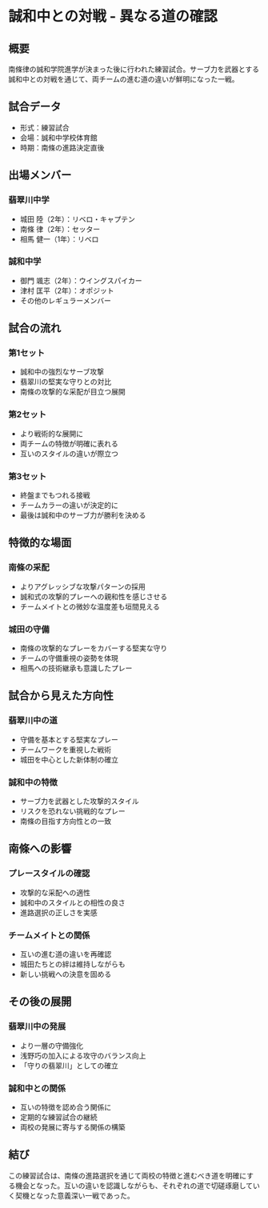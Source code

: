 # 誠和中との対戦 - 異なる道の確認

## 概要
南條律の誠和学院進学が決まった後に行われた練習試合。サーブ力を武器とする誠和中との対戦を通じて、両チームの進む道の違いが鮮明になった一戦。

## 試合データ
- 形式：練習試合
- 会場：誠和中学校体育館
- 時期：南條の進路決定直後

## 出場メンバー

### 翡翠川中学
- 城田 陸（2年）：リベロ・キャプテン
- 南條 律（2年）：セッター
- 相馬 健一（1年）：リベロ

### 誠和中学
- 御門 颯志（2年）：ウイングスパイカー
- 津村 匡平（2年）：オポジット
- その他のレギュラーメンバー

## 試合の流れ

### 第1セット
- 誠和中の強烈なサーブ攻撃
- 翡翠川の堅実な守りとの対比
- 南條の攻撃的な采配が目立つ展開

### 第2セット
- より戦術的な展開に
- 両チームの特徴が明確に表れる
- 互いのスタイルの違いが際立つ

### 第3セット
- 終盤までもつれる接戦
- チームカラーの違いが決定的に
- 最後は誠和中のサーブ力が勝利を決める

## 特徴的な場面

### 南條の采配
- よりアグレッシブな攻撃パターンの採用
- 誠和式の攻撃的プレーへの親和性を感じさせる
- チームメイトとの微妙な温度差も垣間見える

### 城田の守備
- 南條の攻撃的なプレーをカバーする堅実な守り
- チームの守備重視の姿勢を体現
- 相馬への技術継承も意識したプレー

## 試合から見えた方向性

### 翡翠川中の道
- 守備を基本とする堅実なプレー
- チームワークを重視した戦術
- 城田を中心とした新体制の確立

### 誠和中の特徴
- サーブ力を武器とした攻撃的スタイル
- リスクを恐れない挑戦的なプレー
- 南條の目指す方向性との一致

## 南條への影響

### プレースタイルの確認
- 攻撃的な采配への適性
- 誠和中のスタイルとの相性の良さ
- 進路選択の正しさを実感

### チームメイトとの関係
- 互いの進む道の違いを再確認
- 城田たちとの絆は維持しながらも
- 新しい挑戦への決意を固める

## その後の展開

### 翡翠川中の発展
- より一層の守備強化
- 浅野巧の加入による攻守のバランス向上
- 「守りの翡翠川」としての確立

### 誠和中との関係
- 互いの特徴を認め合う関係に
- 定期的な練習試合の継続
- 両校の発展に寄与する関係の構築

## 結び
この練習試合は、南條の進路選択を通じて両校の特徴と進むべき道を明確にする機会となった。互いの違いを認識しながらも、それぞれの道で切磋琢磨していく契機となった意義深い一戦であった。